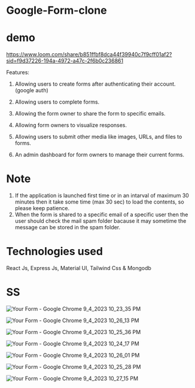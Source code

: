 # Google-Form-clone
# demo
https://www.loom.com/share/b851ffbf8dca44f39940c7f9cff01af2?sid=f9d37226-194a-4972-a47c-2f6b0c236861

Features: 
1. Allowing users to create forms after authenticating their account. (google auth)

2. Allowing users to complete forms.
   
3. Allowing the form owner to share the form to specific emails. 

4. Allowing form owners to visualize responses.
   
5. Allowing users to submit other media like images, URLs, and files to forms. 

6. An admin dashboard for form owners to manage their current forms.

# Note
1. If the application is launched first time or in an intarval of maximum 30 minutes then it take some time (max 30 sec) to load the contents, so please keep patience.
2. When the form is shared to a specific email of a specific user then the user should check the mail spam folder bacause it may sometime the message can be stored in the spam folder.

# Technologies used
React Js, Express Js, Material UI, Tailwind Css & Mongodb



# SS
![Your Form - Google Chrome 9_4_2023 10_23_35 PM](https://github.com/Mayukhy/Google-Form-clone/assets/107027766/04e28ebd-3dcd-4a9c-8131-ed0894ed4331)

![Your Form - Google Chrome 9_4_2023 10_26_13 PM](https://github.com/Mayukhy/Google-Form-clone/assets/107027766/961a417a-bc18-430c-987f-ebec47bdc806)

![Your Form - Google Chrome 9_4_2023 10_25_36 PM](https://github.com/Mayukhy/Google-Form-clone/assets/107027766/b6e12313-fbf9-481a-87b1-6e66b2abfd0f)

![Your Form - Google Chrome 9_4_2023 10_24_17 PM](https://github.com/Mayukhy/Google-Form-clone/assets/107027766/033648d1-8be5-4dcf-a63c-ce4b511fda1f)

![Your Form - Google Chrome 9_4_2023 10_26_01 PM](https://github.com/Mayukhy/Google-Form-clone/assets/107027766/dadbbda9-2ef5-48ce-ae98-474db64bce4a)

![Your Form - Google Chrome 9_4_2023 10_25_28 PM](https://github.com/Mayukhy/Google-Form-clone/assets/107027766/3bbae35b-d67d-46bd-a9a6-f16e0e790fbd)

![Your Form - Google Chrome 9_4_2023 10_27_15 PM](https://github.com/Mayukhy/Google-Form-clone/assets/107027766/530030e3-e0c5-418e-b212-fe53c6e4e000)
